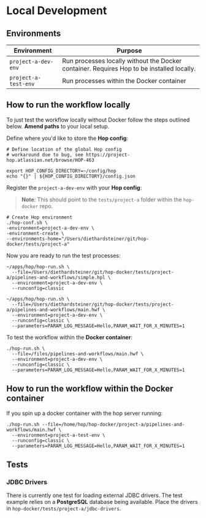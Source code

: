 # Local Development

## Environments


Environment	| Purpose
---	|----
`project-a-dev-env`	| Run processes locally without the Docker container. Requires Hop to be installed locally.
`project-a-test-env`	| Run processes within the Docker container


## How to run the workflow locally

To just test the workflow locally without Docker follow the steps outlined below. **Amend paths** to your local setup.


Define where you'd like to store the **Hop config**:

```
# Define location of the global Hop config
# workaround due to bug, see https://project-hop.atlassian.net/browse/HOP-463

export HOP_CONFIG_DIRECTORY=~/config/hop
echo "{}" | ${HOP_CONFIG_DIRECTORY}/config.json
```

Register the `project-a-dev-env` with your **Hop config**:

> **Note**: This should point to the `tests/project-a` folder within the `hop-docker` repo.


```
# Create Hop environment
./hop-conf.sh \
-environment=project-a-dev-env \
-environment-create \
--environments-home="/Users/diethardsteiner/git/hop-docker/tests/project-a"
````

Now you are ready to run the test processes:

```
~/apps/hop/hop-run.sh \
  --file=/Users/diethardsteiner/git/hop-docker/tests/project-a/pipelines-and-workflows/simple.hpl \
  --environment=project-a-dev-env \
  --runconfig=classic

~/apps/hop/hop-run.sh \
  --file=/Users/diethardsteiner/git/hop-docker/tests/project-a/pipelines-and-workflows/main.hwf \
  --environment=project-a-dev-env \
  --runconfig=classic \
  --parameters=PARAM_LOG_MESSAGE=Hello,PARAM_WAIT_FOR_X_MINUTES=1
```

To test the workflow within the **Docker container**:  

```
./hop-run.sh \
  --file=/files/pipelines-and-workflows/main.hwf \
  --environment=project-a-dev-env \
  --runconfig=classic \
  --parameters=PARAM_LOG_MESSAGE=Hello,PARAM_WAIT_FOR_X_MINUTES=1
```


## How to run the workflow within the Docker container

If you spin up a docker container with the hop server running:

```
./hop-run.sh --file=/home/hop/hop-docker/project-a/pipelines-and-workflows/main.hwf \
  --environment=project-a-test-env \
  --runconfig=classic \
  --parameters=PARAM_LOG_MESSAGE=Hello,PARAM_WAIT_FOR_X_MINUTES=1
```

## Tests

### JDBC Drivers

There is currently one test for loading external JDBC drivers. The test example relies on a **PostgreSQL** database being available. Place the drivers in `hop-docker/tests/project-a/jdbc-drivers`.